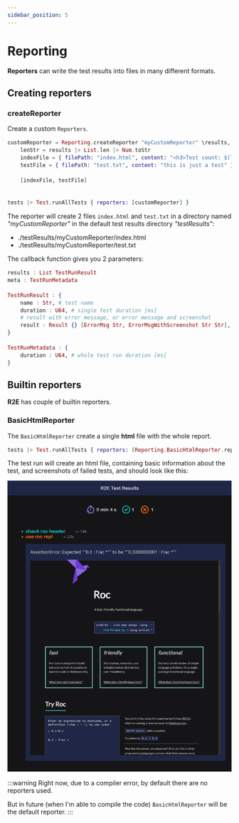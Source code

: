 ```yaml
---
sidebar_position: 5
---
```


# Reporting

**Reporters** can write the test results into files in many different formats.

## Creating reporters

### createReporter

Create a custom `Reporters`.

```elixir
customReporter = Reporting.createReporter "myCustomReporter" \results, meta ->
    lenStr = results |> List.len |> Num.toStr
    indexFile = { filePath: "index.html", content: "<h3>Test count: $(lenStr)</h3>" }
    testFile = { filePath: "test.txt", content: "this is just a test" }

    [indexFile, testFile]


tests |> Test.runAllTests { reporters: [customReporter] }
```

The reporter will create 2 files `index.html` and `test.txt` in a directory
named _"myCustomReporter"_ in the default test results directory _"testResults"_:

- ./testResults/myCustomReporter/index.html
- ./testResults/myCustomReporter/test.txt

The callback function gives you 2 parameters:

```elixir
results : List TestRunResult
meta : TestRunMetadata

TestRunResult : {
    name : Str, # test name
    duration : U64, # single test duration [ms]
    # result with error message, or error message and screenshot
    result : Result {} [ErrorMsg Str, ErrorMsgWithScreenshot Str Str],
}

TestRunMetadata : {
    duration : U64, # whole test run duration [ms]
}
```

## Builtin reporters

**R2E** has couple of builtin reporters.

### BasicHtmlReporter

The `BasicHtmlReporter` create a single **html** file with the whole report.

```elixir
tests |> Test.runAllTests { reporters: [Reporting.BasicHtmlReporter.reporter] }
```

The test run will create an html file, containing basic information about the
test, and screenshots of failed tests, and should look like this:

![TODO](../img/r2e-report.png)

:::warning
Right now, due to a compiler error, by default there are no reporters used.

But in future (when I'm able to compile the code) `BasicHtmlReporter` will be the default reporter.
:::
